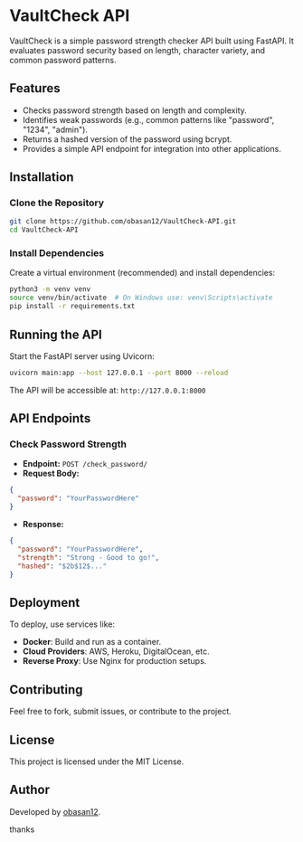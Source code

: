 
# VaultCheck API

VaultCheck is a simple password strength checker API built using FastAPI. It evaluates password security based on length, character variety, and common password patterns.

## Features
- Checks password strength based on length and complexity.
- Identifies weak passwords (e.g., common patterns like "password", "1234", "admin").
- Returns a hashed version of the password using bcrypt.
- Provides a simple API endpoint for integration into other applications.

## Installation

### Clone the Repository
```bash
git clone https://github.com/obasan12/VaultCheck-API.git
cd VaultCheck-API
```

### Install Dependencies
Create a virtual environment (recommended) and install dependencies:
```bash
python3 -m venv venv
source venv/bin/activate  # On Windows use: venv\Scripts\activate
pip install -r requirements.txt
```

## Running the API

Start the FastAPI server using Uvicorn:
```bash
uvicorn main:app --host 127.0.0.1 --port 8000 --reload
```
The API will be accessible at: `http://127.0.0.1:8000`

## API Endpoints

### Check Password Strength
- **Endpoint:** `POST /check_password/`
- **Request Body:**
```json
{
  "password": "YourPasswordHere"
}
```
- **Response:**
```json
{
  "password": "YourPasswordHere",
  "strength": "Strong - Good to go!",
  "hashed": "$2b$12$..."
}
```

## Deployment
To deploy, use services like:
- **Docker**: Build and run as a container.
- **Cloud Providers**: AWS, Heroku, DigitalOcean, etc.
- **Reverse Proxy**: Use Nginx for production setups.

## Contributing
Feel free to fork, submit issues, or contribute to the project.

## License
This project is licensed under the MIT License.

## Author
Developed by [obasan12](https://github.com/obasan12).

thanks
